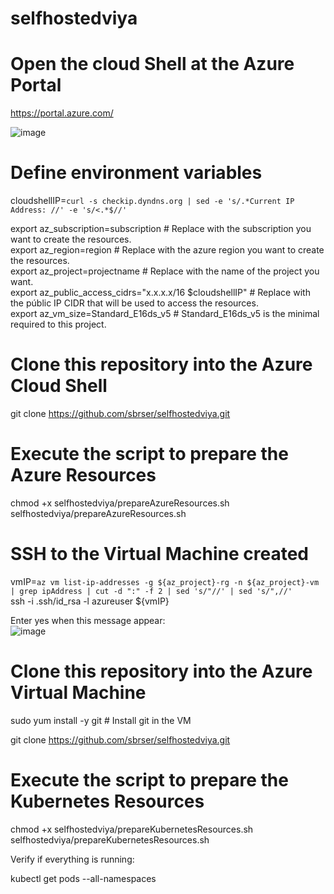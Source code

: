 # selfhostedviya

# Open the cloud Shell at the Azure Portal 

https://portal.azure.com/

![image](https://user-images.githubusercontent.com/115498782/195679636-5a242d10-14a5-4326-b387-86eaa4a4f370.png)

# Define environment variables

cloudshellIP=`curl -s checkip.dyndns.org | sed -e 's/.*Current IP Address: //' -e 's/<.*$//'`
  
export az_subscription=subscription        # Replace with the subscription you want to create the resources.  <br /> 
export az_region=region                    # Replace with the azure region you want to create the resources. <br />
export az_project=projectname              # Replace with the name of the project you want. <br />
export az_public_access_cidrs="x.x.x.x/16 $cloudshellIP" # Replace with the públic IP CIDR that will be used to access the resources.  <br />
export az_vm_size=Standard_E16ds_v5        # Standard_E16ds_v5 is the minimal required to this project. <br />

# Clone this repository into the Azure Cloud Shell

git clone https://github.com/sbrser/selfhostedviya.git <br />

# Execute the script to prepare the Azure Resources

chmod +x selfhostedviya/prepareAzureResources.sh <br />
selfhostedviya/prepareAzureResources.sh

# SSH to the Virtual Machine created

vmIP=`az vm list-ip-addresses -g ${az_project}-rg -n ${az_project}-vm | grep ipAddress | cut -d ":" -f 2 | sed 's/"//' | sed 's/",//'` <br />
ssh -i .ssh/id_rsa -l azureuser ${vmIP}

Enter yes when this message appear: <br />
![image](https://user-images.githubusercontent.com/115498782/195848242-e0cb5e04-928f-48e5-8002-84fafe5f20a7.png)

 
# Clone this repository into the Azure Virtual Machine

sudo yum install -y git # Install git in the VM

git clone https://github.com/sbrser/selfhostedviya.git <br />

# Execute the script to prepare the Kubernetes Resources

chmod +x selfhostedviya/prepareKubernetesResources.sh <br />
selfhostedviya/prepareKubernetesResources.sh

Verify if everything is running:

kubectl get pods --all-namespaces




